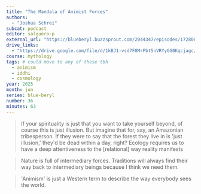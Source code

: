 ```yaml
---
title: "The Mandala of Animist Forces"
authors:
  - "Joshua Schrei"
subcat: podcast
editor: salguero-p
external_url: "https://blueberyl.buzzsprout.com/2044347/episodes/17280879-the-mandala-of-animist-forces-with-josh-schrei"
drive_links:
  - "https://drive.google.com/file/d/1kBJ1-vsd7F8MrPbt5nVRYyGG0Kqcjagc/view?usp=drivesdk"
course: mythology
tags: # could move to any of these tbh
  - animism
  - iddhi
  - cosmology
year: 2025
month: jun
series: blue-beryl
number: 36
minutes: 63
---
```


> If your spirituality is just that you want to take yourself beyond, of course this is just illusion.
But imagine that for, say, an Amazonian tribesperson.
If they were to say that the forest they live in is 'just illusion,' they'd be dead within a day, right?
Ecology requires us to have a deep attentiveness to the [relational] way reality manifests

> Nature is full of intermediary forces.
Traditions will always find their way back to intermediary beings because I think we need them.

> 'Animism' is just a Western term to describe the way everybody sees the world.
